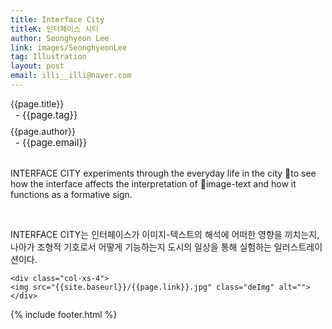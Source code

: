 ```yaml
---
title: Interface City
titleK: 인터페이스 시티
author: Seonghyeon Lee
link: images/SeonghyeonLee
tag: Illustration
layout: post
email: illi__illi@naver.com
---	
```


<div class="container">

<div class="deDep">
{{page.title}}<br>
<p style="font-size:15px; margin:0px; padding:0px 0px 0px 8px; margin:0px 0px 8px 0px;">- {{page.tag}}</p>
{{page.author}}<br>
<p style="font-size:15px; margin:0px; padding:0px 0px 0px 8px;">- {{page.email}}</p>
</div>

<br>

<div class="det lato">



INTERFACE CITY experiments through the everyday life in the city to see how the interface affects the interpretation of image-text and how it functions as a formative sign.



</div>

<br>

<div class="noto">

INTERFACE CITY는 인터페이스가 이미지-텍스트의 해석에 어떠한 영향을 끼치는지, 나아가 조형적 기호로서 어떻게 기능하는지 도시의 일상을 통해 실험하는 일러스트레이션이다. 


</div>

<div class="row noto">
	
	<div class="col-xs-4">
	<img src="{{site.baseurl}}/{{page.link}}.jpg" class="deImg" alt=""></div>
	
</div>

	

</div> 

{% include footer.html %}